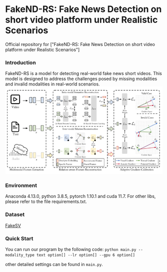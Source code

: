 # FakeND-RS: Fake News Detection on short video platform under Realistic Scenarios
Official repository for ["FakeND-RS: Fake News Detection on short video platform under Realistic Scenarios"]

### Introduction
FakeND-RS is a model for detecting real-world fake news short videos. This model is designed to address the challenges posed by missing modalities and invalid modalities in real-world scenarios.
![img_1.png](./Framework.png)

### Environment
Anaconda 4.13.0, python 3.8.5, pytorch 1.10.1 and cuda 11.7. For other libs, please refer to the file requirements.txt.

### Dataset
[FakeSV](https://github.com/ICTMCG/FakeSV)


### Quick Start
You can run our program by the following code:
`python main.py --modality_type text option[] --lr option[] --gpu 6 option[]`

other detailed settings can be found in `main.py`.



